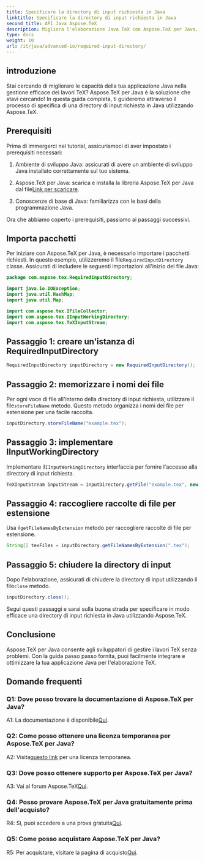 ```yaml
---
title: Specificare la directory di input richiesta in Java
linktitle: Specificare la directory di input richiesta in Java
second_title: API Java Aspose.TeX
description: Migliora l'elaborazione Java TeX con Aspose.TeX per Java. Segui la nostra guida passo passo per specificare facilmente le directory di input richieste.
type: docs
weight: 10
url: /it/java/advanced-io/required-input-directory/
---
```

## introduzione

Stai cercando di migliorare le capacità della tua applicazione Java nella gestione efficace dei lavori TeX? Aspose.TeX per Java è la soluzione che stavi cercando! In questa guida completa, ti guideremo attraverso il processo di specifica di una directory di input richiesta in Java utilizzando Aspose.TeX.

## Prerequisiti

Prima di immergerci nel tutorial, assicuriamoci di aver impostato i prerequisiti necessari:

1. Ambiente di sviluppo Java: assicurati di avere un ambiente di sviluppo Java installato correttamente sul tuo sistema.

2.  Aspose.TeX per Java: scarica e installa la libreria Aspose.TeX per Java dal file[Link per scaricare](https://releases.aspose.com/tex/java/).

3. Conoscenze di base di Java: familiarizza con le basi della programmazione Java.

Ora che abbiamo coperto i prerequisiti, passiamo ai passaggi successivi.

## Importa pacchetti

 Per iniziare con Aspose.TeX per Java, è necessario importare i pacchetti richiesti. In questo esempio, utilizzeremo il file`RequiredInputDirectory` classe. Assicurati di includere le seguenti importazioni all'inizio del file Java:

```java
package com.aspose.tex.RequiredInputDirectory;

import java.io.IOException;
import java.util.HashMap;
import java.util.Map;

import com.aspose.tex.IFileCollector;
import com.aspose.tex.IInputWorkingDirectory;
import com.aspose.tex.TeXInputStream;
```

## Passaggio 1: creare un'istanza di RequiredInputDirectory

```java
RequiredInputDirectory inputDirectory = new RequiredInputDirectory();
```

## Passaggio 2: memorizzare i nomi dei file

 Per ogni voce di file all'interno della directory di input richiesta, utilizzare il file`storeFileName` metodo. Questo metodo organizza i nomi dei file per estensione per una facile raccolta.

```java
inputDirectory.storeFileName("example.tex");
```

## Passaggio 3: implementare IInputWorkingDirectory

 Implementare il`IInputWorkingDirectory` interfaccia per fornire l'accesso alla directory di input richiesta.

```java
TeXInputStream inputStream = inputDirectory.getFile("example.tex", new String[1], true);
```

## Passaggio 4: raccogliere raccolte di file per estensione

 Usa il`getFileNamesByExtension` metodo per raccogliere raccolte di file per estensione.

```java
String[] texFiles = inputDirectory.getFileNamesByExtension(".tex");
```

## Passaggio 5: chiudere la directory di input

 Dopo l'elaborazione, assicurati di chiudere la directory di input utilizzando il file`close` metodo.

```java
inputDirectory.close();
```

Segui questi passaggi e sarai sulla buona strada per specificare in modo efficace una directory di input richiesta in Java utilizzando Aspose.TeX.

## Conclusione

Aspose.TeX per Java consente agli sviluppatori di gestire i lavori TeX senza problemi. Con la guida passo passo fornita, puoi facilmente integrare e ottimizzare la tua applicazione Java per l'elaborazione TeX.

## Domande frequenti

### Q1: Dove posso trovare la documentazione di Aspose.TeX per Java?

 A1: La documentazione è disponibile[Qui](https://reference.aspose.com/tex/java/).

### Q2: Come posso ottenere una licenza temporanea per Aspose.TeX per Java?

 A2: Visita[questo link](https://purchase.aspose.com/temporary-license/) per una licenza temporanea.

### Q3: Dove posso ottenere supporto per Aspose.TeX per Java?

 A3: Vai al forum Aspose.TeX[Qui](https://forum.aspose.com/c/tex/47).

### Q4: Posso provare Aspose.TeX per Java gratuitamente prima dell'acquisto?

 R4: Sì, puoi accedere a una prova gratuita[Qui](https://releases.aspose.com/).

### Q5: Come posso acquistare Aspose.TeX per Java?

 R5: Per acquistare, visitare la pagina di acquisto[Qui](https://purchase.aspose.com/buy).